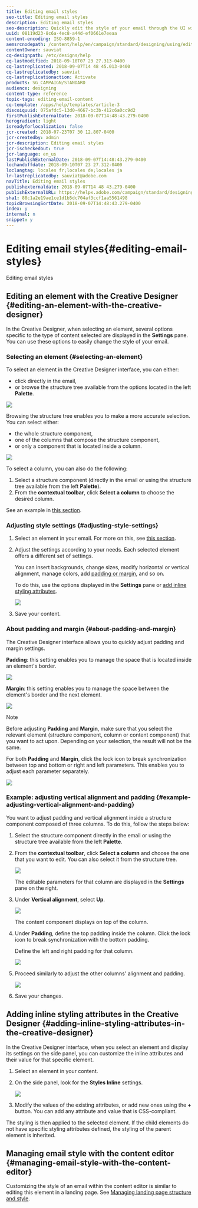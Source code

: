 ```yaml
---
title: Editing email styles
seo-title: Editing email styles
description: Editing email styles
seo-description: Quickly edit the style of your email through the UI with easily accessible settings.
uuid: 08119d23-8c6a-4ec8-a44d-ef0661e7eeaa
content-encoding: ISO-8859-1
aemsrcnodepath: /content/help/en/campaign/standard/designing/using/editing-email-styles
contentOwner: sauviat
cq-designpath: /etc/designs/help
cq-lastmodified: 2018-09-10T07 23 27.313-0400
cq-lastreplicated: 2018-09-07T14 48 45.013-0400
cq-lastreplicatedby: sauviat
cq-lastreplicationaction: Activate
products: SG_CAMPAIGN/STANDARD
audience: designing
content-type: reference
topic-tags: editing-email-content
cq-template: /apps/help/templates/article-3
discoiquuid: 075afdc5-13d0-4667-bc3b-412c6a0cc9d2
firstPublishExternalDate: 2018-09-07T14:48:43.279-0400
herogradient: light
isreadyforlocalization: false
jcr-created: 2018-07-23T07 30 12.807-0400
jcr-createdby: admin
jcr-description: Editing email styles
jcr-ischeckedout: true
jcr-language: en_us
lastPublishExternalDate: 2018-09-07T14:48:43.279-0400
lochandoffdate: 2018-09-10T07 23 27.312-0400
loclangtag: locales fr;locales de;locales ja
lr-lastreplicatedby: sauviat@adobe.com
navTitle: Editing email styles
publishexternaldate: 2018-09-07T14 48 43.279-0400
publishExternalURL: https://helpx.adobe.com/campaign/standard/designing/using/editing-email-styles.html
sha1: 88c1a2e19ae1ce1d1b5dc704af3ccf1aa5561498
topicBrowsingSortDate: 2018-09-07T14:48:43.279-0400
index: y
internal: n
snippet: y
---
```


# Editing email styles{#editing-email-styles}

Editing email styles

## Editing an element with the Creative Designer {#editing-an-element-with-the-creative-designer}

In the Creative Designer, when selecting an element, several options specific to the type of content selected are displayed in the **Settings** pane. You can use these options to easily change the style of your email.

### Selecting an element {#selecting-an-element}

To select an element in the Creative Designer interface, you can either:

* click directly in the email,
* or browse the structure tree available from the options located in the left **Palette**.

![](assets/des_tree_structure.png)

Browsing the structure tree enables you to make a more accurate selection. You can select either:

* the whole structure component,
* one of the columns that compose the structure component,
* or only a component that is located inside a column.

![](assets/des_tree_structure_selection.png)

To select a column, you can also do the following:

1. Select a structure component (directly in the email or using the structure tree available from the left **Palette**).
1. From the **contextual toolbar**, click **Select a column** to choose the desired column.

See an example in [this section](../../designing/using/editing-email-styles.md#example--adjusting-vertical-alignment-and-padding).

### Adjusting style settings {#adjusting-style-settings}

1. Select an element in your email. For more on this, see [this section](../../designing/using/editing-email-styles.md#selecting-an-element).
1. Adjust the settings according to your needs. Each selected element offers a different set of settings.

   You can insert backgrounds, change sizes, modify horizontal or vertical alignment, manage colors, add [padding or margin](../../designing/using/editing-email-styles.md#about-padding-and-margin), and so on.

   To do this, use the options displayed in the **Settings** pane or [add inline styling attributes](../../designing/using/editing-email-styles.md#adding-inline-styling-attributes-in-the-creative-designer).

   ![](assets/des_settings_pane.png)

1. Save your content.

### About padding and margin {#about-padding-and-margin}

The Creative Designer interface allows you to quickly adjust padding and margin settings.

**Padding**: this setting enables you to manage the space that is located inside an element's border.

![](assets/des_padding.png)

**Margin**: this setting enables you to manage the space between the element's border and the next element.

![](assets/des_margin.png)

>[!NOTE]
>
>Before adjusting **Padding** and **Margin**, make sure that you select the relevant element (structure component, column or content component) that you want to act upon. Depending on your selection, the result will not be the same.

For both **Padding** and **Margin**, click the lock icon to break synchronization between top and bottom or right and left parameters. This enables you to adjust each parameter separately.

![](assets/des_padding_lock_icon.png)

### Example: adjusting vertical alignment and padding {#example-adjusting-vertical-alignment-and-padding}

You want to adjust padding and vertical alignment inside a structure component composed of three columns. To do this, follow the steps below:

1. Select the structure component directly in the email or using the structure tree available from the left **Palette**.
1. From the **contextual toolbar**, click **Select a column** and choose the one that you want to edit. You can also select it from the structure tree.

   ![](assets/des_selecting_column.png)

   The editable parameters for that column are displayed in the **Settings** pane on the right.

1. Under **Vertical alignment**, select **Up**.

   ![](assets/des_vertical_alignment.png)

   The content component displays on top of the column.

1. Under **Padding**, define the top padding inside the column. Click the lock icon to break synchronization with the bottom padding.

   Define the left and right padding for that column.

   ![](assets/des_adjusting_padding.png)

1. Proceed similarly to adjust the other columns' alignment and padding.

   ![](assets/des_adjusting_columns.png)

1. Save your changes.

## Adding inline styling attributes in the Creative Designer {#adding-inline-styling-attributes-in-the-creative-designer}

In the Creative Designer interface, when you select an element and display its settings on the side panel, you can customize the inline attributes and their value for that specific element.

1. Select an element in your content.
1. On the side panel, look for the **Styles Inline** settings.

   ![](assets/email_designer_inlineattributes.png)

1. Modify the values of the existing attributes, or add new ones using the **+** button. You can add any attribute and value that is CSS-compliant.

The styling is then applied to the selected element. If the child elements do not have specific styling attributes defined, the styling of the parent element is inherited.

## Managing email style with the content editor {#managing-email-style-with-the-content-editor}

Customizing the style of an email within the content editor is similar to editing this element in a landing page. See [Managing landing page structure and style](../../designing/using/managing-landing-page-structure-and-style.md).
